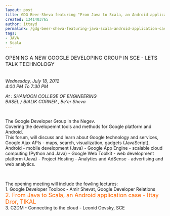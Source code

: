 ```yaml
---
layout: post
title: GDG Beer-Sheva featuring "From Java to Scala, an Android application case"
created: 1341403765
author: ittayd
permalink: /gdg-beer-sheva-featuring-java-scala-android-application-case
tags:
- JAVA
- Scala
---
```

<p><span style="font-size: medium; ">OPENING A NEW GOOGLE DEVELOPING GROUP IN SCE - LETS TALK TECHNOLOGY</span></p>
<p><span style="font-size: large; "><br />
</span><em>Wednesday, July 18, 2012<br />
4:00 PM To 7:30 PM<br type="_moz" />
</em></p>
<p><em>At : SHAMOON COLLEGE OF ENGINEERING<br />
BASEL / BIALIK CORNER , Be'er Sheva</em></p>
<p>&nbsp;</p>
<p>The Google Developer Group in the Negev.<br />
Covering the developemnt tools and methods for Google platform and Android.<br />
This forum, will discuss and learn about Google technology and services, Google Ajax APIs - maps, search, visualization, gadgets (JavaScript), Android - mobile development (Java) - Google App Engine - scalable cloud computing (Python and Java) - Google Web Toolkit - web development platform (Java) - Project Hosting - Analytics and AdSense - advertising and web analytics.</p>
<p>&nbsp;</p>
<p>The opening meeting will include the fowling lectures:<br />
1. Google Developer Toolbox - Amir Shevat, Google Developer Relations<br />
<span style="color: rgb(255, 102, 0); "><span style="font-size: large; ">2. From Java to Scala, an Android application case - Ittay Dror, TIKAL<br />
</span></span><span style="font-size: large; "> </span>3. C2DM - Connecting to the cloud - Leonid Oevsky, SCE</p>
<p>&nbsp;</p>
<p><a href="http://www.meetup.com/GDG-Beer-Sheva/events/71106542/"><img src="{% asset_path default/upload/1/register.png %}" alt="" /></a></p>
